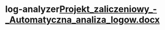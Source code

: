 # log-analyzer[Projekt_zaliczeniowy_-_Automatyczna_analiza_logow.docx](https://github.com/mrokuu/log-analyzer/files/11272077/Projekt_zaliczeniowy_-_Automatyczna_analiza_logow.docx)
